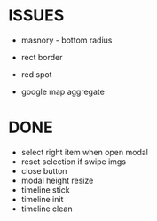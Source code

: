 # ISSUES
- masnory - bottom radius

- rect border
- red spot
- google map aggregate

# DONE
- select right item when open modal
- reset selection if swipe imgs
- close button
- modal height resize
- timeline stick
- timeline init
- timeline clean
